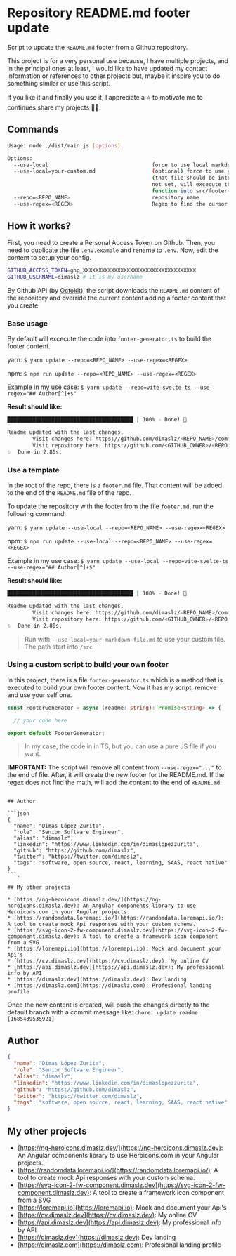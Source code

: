 # Repository README.md footer update

Script to update the `README.md` footer from a Github repository.

This project is for a very personal use because, I have multiple projects, and in the principal ones at least, I would like to have updated my contact information or references to other projects but, maybe it inspire you to do something similar or use this script.

If you like it and finally you use it, I appreciate a ⭐️ to motivate me to continues share my projects 👨‍💻.

## Commands

```sh
Usage: node ./dist/main.js [options]

Options:
  --use-local                                 force to use local markdown file (footer.md, into /src)
  --use-local=your-custom.md                  (optional) force to use your custom markdown file
                                              (that file should be into /src). If this parameter is
                                              not set, will excecute the
                                              function into src/footer-generator.ts
  --repo=<REPO_NAME>                          repository name
  --use-regex=<REGEX>                         Regex to find the cursor to start removing content
```

## How it works?

First, you need to create a Personal Access Token on Github. Then, you need to duplicate the file `.env.example` and rename to `.env`. Now, edit the content to setup your config.

```bash
GITHUB_ACCESS_TOKEN=ghp_XXXXXXXXXXXXXXXXXXXXXXXXXXXXXXXXXXXX
GITHUB_USERNAME=dimaslz # it is my username
```

By Github API (by [Octokit](https://github.com/octokit/rest.js/)), the script downloads the `README.md` content of the repository and override the current content adding a footer content that you create.

### Base usage

By default will excecute the code into `footer-generator.ts` to build the footer content.

yarn: `$ yarn update --repo=<REPO_NAME> --use-regex=<REGEX>`

npm: `$ npm run update --repo=<REPO_NAME> --use-regex=<REGEX>`

Example in my use case: `$ yarn update --repo=vite-svelte-ts --use-regex="## Author[^]+$"`

**Result should like:**

```bash
████████████████████████████████████████ | 100% - Done! 🎉

Readme updated with the last changes.
        Visit changes here: https://github.com/dimaslz/<REPO_NAME>/commit/__COMMIT_SHA__
        Visit repository here: https://github.com/<GITHUB_OWNER>/<REPO_NAME>/README.md
✨  Done in 2.80s.
```

### Use a template

In the root of the repo, there is a `footer.md` file. That content will be added to the end of the `README.md` file of the repo.

To update the repository with the footer from the file `footer.md`, run the following command:

yarn: `$ yarn update --use-local --repo=<REPO_NAME> --use-regex=<REGEX>`

npm: `$ npm run update --use-local --repo=<REPO_NAME> --use-regex=<REGEX>`

Example in my use case: `$ yarn update --use-local --repo=vite-svelte-ts --use-regex="## Author[^]+$"`

**Result should like:**

```bash
████████████████████████████████████████ | 100% - Done! 🎉

Readme updated with the last changes.
        Visit changes here: https://github.com/dimaslz/<REPO_NAME>/commit/__COMMIT_SHA__
        Visit repository here: https://github.com/<GITHUB_OWNER>/<REPO_NAME>/README.md
✨  Done in 2.80s.
```

> Run with `--use-local=your-markdown-file.md` to use your custom file. The path start into `/src`

### Using a custom script to build your own footer

In this project, there is a file `footer-generator.ts` which is a method that is executed to build your own footer content. Now it has my script, remove and use your self one.

```ts
const FooterGenerator = async (readme: string): Promise<string> => {

  // your code here

export default FooterGenerator;
```

> In my case, the code in in TS, but you can use a pure JS file if you want.

**IMPORTANT:** The script will remove all content from `--use-regex="..."` to the end of file. After, it will create the new footer for the README.md. If the regex does not find the math, will add the content to the end of `README.md`.

```text

## Author

```json
{
  "name": "Dimas López Zurita",
  "role": "Senior Software Engineer",
  "alias": "dimaslz",
  "linkedin": "https://www.linkedin.com/in/dimaslopezzurita",
  "github": "https://github.com/dimaslz",
  "twitter": "https://twitter.com/dimaslz",
  "tags": "software, open source, react, learning, SAAS, react native"
}
```.

## My other projects

* [https://ng-heroicons.dimaslz.dev/](https://ng-heroicons.dimaslz.dev): An Angular components library to use Heroicons.com in your Angular projects.
* [https://randomdata.loremapi.io/](https://randomdata.loremapi.io/): A tool to create mock Api responses with your custom schema.
* [https://svg-icon-2-fw-component.dimaslz.dev](https://svg-icon-2-fw-component.dimaslz.dev): A tool to create a framework icon component from a SVG
* [https://loremapi.io](https://loremapi.io): Mock and document your Api's
* [https://cv.dimaslz.dev](https://cv.dimaslz.dev): My online CV
* [https://api.dimaslz.dev](https://api.dimaslz.dev): My professional info by API
* [https://dimaslz.dev](https://dimaslz.dev): Dev landing
* [https://dimaslz.com](https://dimaslz.com): Profesional landing profile
```

Once the new content is created, will push the changes directly to the default branch with a commit message like: `chore: update readme [1685439535921]`

## Author

```json
{
  "name": "Dimas López Zurita",
  "role": "Senior Software Engineer",
  "alias": "dimaslz",
  "linkedin": "https://www.linkedin.com/in/dimaslopezzurita",
  "github": "https://github.com/dimaslz",
  "twitter": "https://twitter.com/dimaslz",
  "tags": "software, open source, react, learning, SAAS, react native"
}
```

## My other projects

* [https://ng-heroicons.dimaslz.dev/](https://ng-heroicons.dimaslz.dev): An Angular components library to use Heroicons.com in your Angular projects.
* [https://randomdata.loremapi.io/](https://randomdata.loremapi.io/): A tool to create mock Api responses with your custom schema.
* [https://svg-icon-2-fw-component.dimaslz.dev](https://svg-icon-2-fw-component.dimaslz.dev): A tool to create a framework icon component from a SVG
* [https://loremapi.io](https://loremapi.io): Mock and document your Api's
* [https://cv.dimaslz.dev](https://cv.dimaslz.dev): My online CV
* [https://api.dimaslz.dev](https://api.dimaslz.dev): My professional info by API
* [https://dimaslz.dev](https://dimaslz.dev): Dev landing
* [https://dimaslz.com](https://dimaslz.com): Profesional landing profile